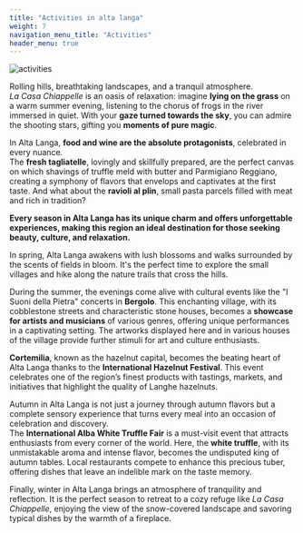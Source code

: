 ```yaml
---
title: "Activities in alta langa"
weight: 7
navigation_menu_title: "Activities"
header_menu: true
---
```

![activities](/images/activities_en.png)

Rolling hills, breathtaking landscapes, and a tranquil atmosphere.  
*La Casa Chiappelle* is an oasis of relaxation: imagine **lying on the grass** on a warm summer evening, listening to the chorus of frogs in the river immersed in quiet. With your **gaze turned towards the sky**, you can admire the shooting stars, gifting you **moments of pure magic**.

In Alta Langa, **food and wine are the absolute protagonists**, celebrated in every nuance.  
The **fresh tagliatelle**, lovingly and skillfully prepared, are the perfect canvas on which shavings of truffle meld with butter and Parmigiano Reggiano, creating a symphony of flavors that envelops and captivates at the first taste. And what about the **ravioli al plin**, small pasta parcels filled with meat and rich in tradition?

**Every season in Alta Langa has its unique charm and offers unforgettable experiences, making this region an ideal destination for those seeking beauty, culture, and relaxation.**

In spring, Alta Langa awakens with lush blossoms and walks surrounded by the scents of fields in bloom. It's the perfect time to explore the small villages and hike along the nature trails that cross the hills.

During the summer, the evenings come alive with cultural events like the "I Suoni della Pietra" concerts in **Bergolo**. This enchanting village, with its cobblestone streets and characteristic stone houses, becomes a **showcase for artists and musicians** of various genres, offering unique performances in a captivating setting. The artworks displayed here and in various houses of the village provide further stimuli for art and culture enthusiasts.

**Cortemilia**, known as the hazelnut capital, becomes the beating heart of Alta Langa thanks to the **International Hazelnut Festival**. This event celebrates one of the region’s finest products with tastings, markets, and initiatives that highlight the quality of Langhe hazelnuts.

Autumn in Alta Langa is not just a journey through autumn flavors but a complete sensory experience that turns every meal into an occasion of celebration and discovery.  
The **International Alba White Truffle Fair** is a must-visit event that attracts enthusiasts from every corner of the world. Here, the **white truffle**, with its unmistakable aroma and intense flavor, becomes the undisputed king of autumn tables. Local restaurants compete to enhance this precious tuber, offering dishes that leave an indelible mark on the taste memory.

Finally, winter in Alta Langa brings an atmosphere of tranquility and reflection. It is the perfect season to retreat to a cozy refuge like *La Casa Chiappelle*, enjoying the view of the snow-covered landscape and savoring typical dishes by the warmth of a fireplace.
